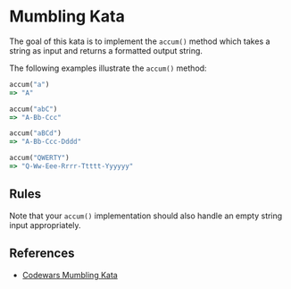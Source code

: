 # Mumbling Kata

The goal of this kata is to implement the `accum()` method which takes a string as input and returns a formatted output string.

The following examples illustrate the `accum()` method:

```ruby
accum("a")
=> "A"

accum("abC")
=> "A-Bb-Ccc"

accum("aBCd")
=> "A-Bb-Ccc-Dddd"

accum("QWERTY")
=> "Q-Ww-Eee-Rrrr-Ttttt-Yyyyyy"
```

## Rules

Note that your `accum()` implementation should also handle an empty string input appropriately.

## References

* [Codewars Mumbling Kata](https://www.codewars.com/kata/mumbling)
